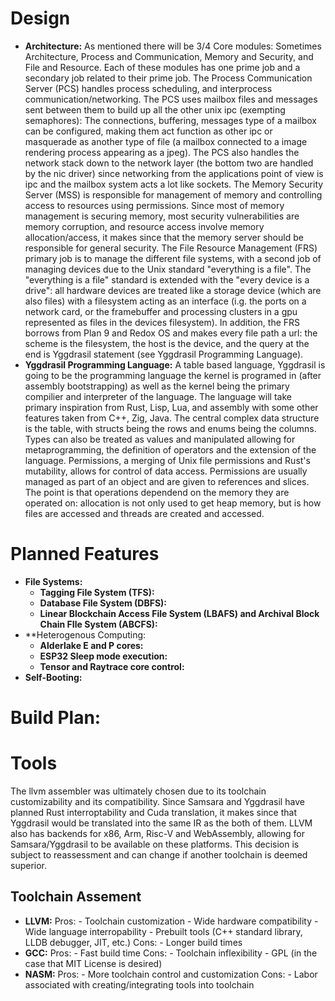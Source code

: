 # Design
- **Architecture:** As mentioned there will be 3/4 Core modules: Sometimes Architecture, Process and Communication, Memory and Security, and File and Resource. Each of these modules has one prime job and a secondary job related to their prime job. The Process Communication Server (PCS) handles process scheduling, and interprocess communication/networking. The PCS uses mailbox files and messages sent between them to build up all the other unix ipc (exempting semaphores): The connections, buffering, messages type of a mailbox can be configured, making them act function as other ipc or masquerade as another type of file (a mailbox connected to a image rendering process appearing as a jpeg). The PCS also handles the network stack down to the network layer (the bottom two are handled by the nic driver) since networking from the applications point of view is ipc and the mailbox system acts a lot like sockets. The Memory Security Server (MSS) is responsible for management of memory and controlling access to resources using permissions. Since most of memory management is securing memory, most security vulnerabilities are memory corruption, and resource access involve memory allocation/access, it makes since that the memory server should be responsible for general security. The File Resource Management (FRS) primary job is to manage the different file systems, with a second job of managing devices due to the Unix standard "everything is a file". The "everything is a file" standard is extended with the "every device is a drive": all hardware devices are treated like a storage device (which are also files) with a filesystem acting as an interface (i.g. the ports on a network card, or the framebuffer and processing clusters in a gpu represented as files in the devices filesystem). In addition, the FRS borrows from Plan 9 and Redox OS and makes every file path a url: the scheme is the filesystem, the host is the device, and the query at the end is Yggdrasil statement (see Yggdrasil Programming Language).
- **Yggdrasil Programming Language:** A table based language, Yggdrasil is going to be the programming language the kernel is programed in (after assembly bootstrapping) as well as the kernel being the primary compilier and interpreter of the language. The language will take primary inspiration from Rust, Lisp, Lua, and assembly with some other features taken from C++, Zig, Java. The central complex data structure is the table, with structs being the rows and enums being the columns. Types can also be treated as values and manipulated allowing for metaprogramming, the definition of operators and the extension of the language. Permissions, a merging of Unix file permissions and Rust's mutability, allows for control of data access. Permissions are usually managed as part of an object and are given to references and slices. The point is that operations dependend on the memory they are operated on: allocation is not only used to get heap memory, but is how files are accessed and threads are created and accessed.

# Planned Features
- **File Systems:**
    - **Tagging File System (TFS):**
    - **Database File System (DBFS):**
    - **Linear Blockchain Access File System (LBAFS) and Archival Block Chain FIle System (ABCFS):**
- **Heterogenous Computing:
    - **Alderlake E and P cores:**
    - **ESP32 Sleep mode execution:**
    - **Tensor and Raytrace core control:**
- **Self-Booting:**

# Build Plan:

# Tools
The llvm assembler was ultimately chosen due to its toolchain customizability and its compatibility. Since Samsara and Yggdrasil have planned Rust interroptability and Cuda translation, it makes since that Yggdrasil would be translated into the same IR as the both of them. LLVM also has backends for x86, Arm, Risc-V and WebAssembly, allowing for Samsara/Yggdrasil to be available on these platforms. This decision is subject to reassessment and can change if another toolchain is deemed superior.

## Toolchain Assement
- **LLVM:**
    Pros:
        - Toolchain customization
        - Wide hardware compatibility
        - Wide language interropability
        - Prebuilt tools (C++ standard library, LLDB debugger, JIT, etc.)
    Cons:
        - Longer build times
- **GCC:**
    Pros:
        - Fast build time
    Cons:
        - Toolchain inflexibility
        - GPL (in the case that MIT License is desired)
- **NASM:**
    Pros:
        - More toolchain control and customization
    Cons:
        - Labor associated with creating/integrating tools into toolchain
